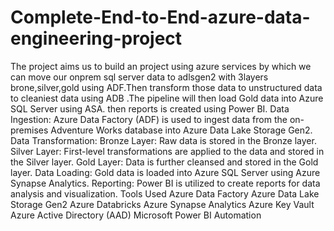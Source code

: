 # Complete-End-to-End-azure-data-engineering-project
The project aims us  to build an project using azure services by which we can move our onprem sql server data to adlsgen2 with 3layers brone,silver,gold using ADF.Then transform those data to unstructured data to cleaniest data using ADB .The pipeline will then load Gold data into Azure SQL Server using ASA. then  reports is created using Power BI.
Data Ingestion: Azure Data Factory (ADF) is used to ingest data from the on-premises Adventure Works database into Azure Data Lake Storage Gen2.
Data Transformation:
Bronze Layer: Raw data is stored in the Bronze layer.
Silver Layer: First-level transformations are applied to the data and stored in the Silver layer.
Gold Layer: Data is further cleansed and stored in the Gold layer.
Data Loading: Gold data is loaded into Azure SQL Server using Azure Synapse Analytics.
Reporting: Power BI is utilized to create reports for data analysis and visualization.
Tools Used
Azure Data Factory
Azure Data Lake Storage Gen2
Azure Databricks
Azure Synapse Analytics
Azure Key Vault
Azure Active Directory (AAD)
Microsoft Power BI
Automation
